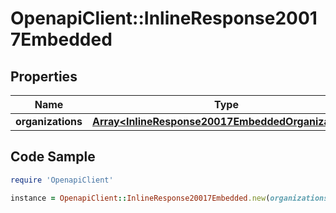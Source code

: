 # OpenapiClient::InlineResponse20017Embedded

## Properties

Name | Type | Description | Notes
------------ | ------------- | ------------- | -------------
**organizations** | [**Array&lt;InlineResponse20017EmbeddedOrganizations&gt;**](InlineResponse20017EmbeddedOrganizations.md) |  | 

## Code Sample

```ruby
require 'OpenapiClient'

instance = OpenapiClient::InlineResponse20017Embedded.new(organizations: null)
```


